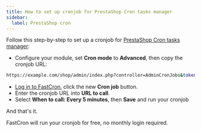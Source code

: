 ```yaml
---
title: How to set up cronjob for PrestaShop Cron tasks manager
sidebar:
  label: PrestaShop cron
---
```


Follow this step-by-step to set up a cronjob for 
<a href="https://github.com/PrestaShop/cronjobs" target="_blank" rel="nofollow">PrestaShop Cron tasks manager</a>:

- Configure your module, set **Cron mode** to **Advanced**, then copy the cronjob URL:
```sh
https://example.com/shop/admin/index.php?controller=AdminCronJobs&token=******
```
- [Log in to FastCron](https://app.fastcron.com/login), click the new **Cron job** button.
- Enter the cronjob URL into **URL to call**.
- Select **When to call: Every 5 minutes**, then **Save** and run your cronjob

And that's it.

FastCron will run your cronjob for free, no monthly login required.